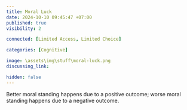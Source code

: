 ```yaml
---
title: Moral Luck
date: 2024-10-10 09:45:47 +07:00
published: true
visibility: 2

connected: [Limited Access, Limited Choice]

categories: [Cognitive]

image: \assets\img\stuff\moral-luck.png
discussing_link: 

hidden: false
---
```


Better moral standing happens due to a positive outcome; worse moral standing happens due to a negative outcome.